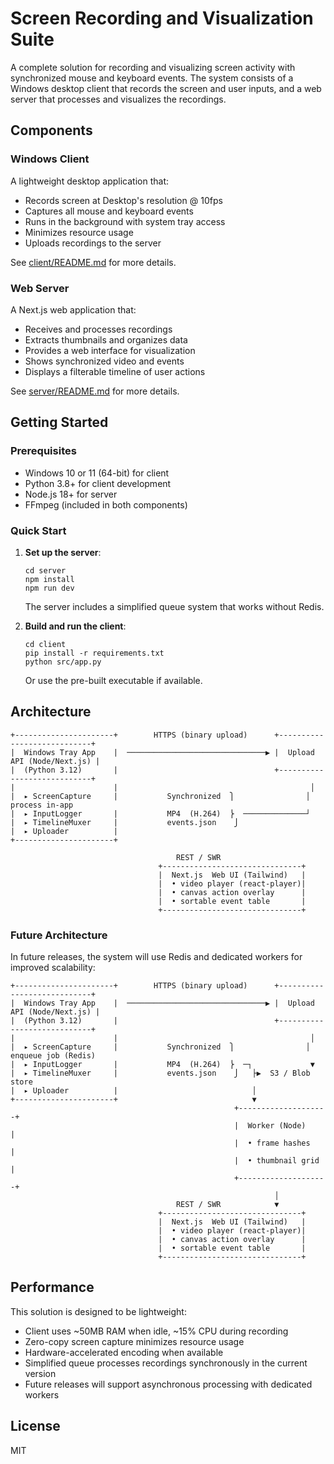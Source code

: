 # Screen Recording and Visualization Suite

A complete solution for recording and visualizing screen activity with synchronized mouse and keyboard events. The system consists of a Windows desktop client that records the screen and user inputs, and a web server that processes and visualizes the recordings.

## Components

### Windows Client

A lightweight desktop application that:
- Records screen at Desktop's resolution @ 10fps
- Captures all mouse and keyboard events
- Runs in the background with system tray access
- Minimizes resource usage
- Uploads recordings to the server

See [client/README.md](client/README.md) for more details.

### Web Server

A Next.js web application that:
- Receives and processes recordings
- Extracts thumbnails and organizes data
- Provides a web interface for visualization
- Shows synchronized video and events
- Displays a filterable timeline of user actions

See [server/README.md](server/README.md) for more details.

## Getting Started

### Prerequisites

- Windows 10 or 11 (64-bit) for client
- Python 3.8+ for client development
- Node.js 18+ for server
- FFmpeg (included in both components)

### Quick Start

1. **Set up the server**:
   ```
   cd server
   npm install
   npm run dev
   ```
   
   The server includes a simplified queue system that works without Redis.

2. **Build and run the client**:
   ```
   cd client
   pip install -r requirements.txt
   python src/app.py
   ```

   Or use the pre-built executable if available.

## Architecture

```
+----------------------+        HTTPS (binary upload)      +----------------------------+
|  Windows Tray App    |  ───────────────────────────────▶ |  Upload API (Node/Next.js) |
|  (Python 3.12)       |                                   +----------------------------+
|                      |                                           │
|  ▸ ScreenCapture     |           Synchronized  ⎫                │ process in-app
|  ▸ InputLogger       |           MP4  (H.264)  ⎬  ──────────────┘
|  ▸ TimelineMuxer     |           events.json    ⎭   
|  ▸ Uploader          |                              
+----------------------+                              
                                                  
                                     REST / SWR            
                                 +-------------------------------+
                                 |  Next.js  Web UI (Tailwind)   |
                                 |  • video player (react-player)|
                                 |  • canvas action overlay      |
                                 |  • sortable event table       |
                                 +-------------------------------+
```

### Future Architecture

In future releases, the system will use Redis and dedicated workers for improved scalability:

```
+----------------------+        HTTPS (binary upload)      +----------------------------+
|  Windows Tray App    |  ───────────────────────────────▶ |  Upload API (Node/Next.js) |
|  (Python 3.12)       |                                   +----------------------------+
|                      |                                           │
|  ▸ ScreenCapture     |           Synchronized  ⎫                │ enqueue job (Redis)
|  ▸ InputLogger       |           MP4  (H.264)  ⎬  ─┐             ▼
|  ▸ TimelineMuxer     |           events.json    ⎭   ├▶  S3 / Blob store
|  ▸ Uploader          |                              │
+----------------------+                              ▼
                                                  +--------------------+
                                                  |  Worker (Node)     |
                                                  |  • frame hashes    |
                                                  |  • thumbnail grid  |
                                                  +--------------------+
                                                           │
                                     REST / SWR            ▼
                                 +-------------------------------+
                                 |  Next.js  Web UI (Tailwind)   |
                                 |  • video player (react-player)|
                                 |  • canvas action overlay      |
                                 |  • sortable event table       |
                                 +-------------------------------+
```

## Performance

This solution is designed to be lightweight:
- Client uses ~50MB RAM when idle, ~15% CPU during recording
- Zero-copy screen capture minimizes resource usage
- Hardware-accelerated encoding when available
- Simplified queue processes recordings synchronously in the current version
- Future releases will support asynchronous processing with dedicated workers

## License

MIT 